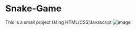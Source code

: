 # Snake-Game
This is a small project Using HTML/CSS/Javascript
![image](https://github.com/user-attachments/assets/c8a8890f-50a0-4742-a598-e5c995d01af9)

